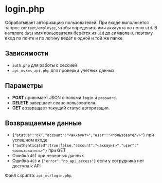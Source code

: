 # login.php

Обрабатывает авторизацию пользователей.
При входе выполняется запрос `context/employee`, чтобы определить имя аккаунта
по полю `uid`. В каталоге `data` имя пользователя берётся из `uid` до
символа `@`, поэтому вход по почте и по логину ведёт к одной и той же папке.

## Зависимости
- `auth.php` для работы с сессией
- `api_ms/ms_api.php` для проверки учётных данных

## Параметры
- **POST** принимает JSON с полями `login` и `password`.
- **DELETE** завершает сеанс пользователя.
- **GET** возвращает текущий статус авторизации.

## Возвращаемые данные
- `{"status":"ok","account":"<аккаунт>","user":"<пользователь>"}` при успешном входе
- `{"authenticated":true|false,"account":"<аккаунт>","user":"<пользователь>"}` при GET
- Ошибка `401` при неверных данных
- Ошибка `403` и `{"error":"no_api_access"}` если у сотрудника нет доступа к API

Файл скрипта: `api_ms/login.php`.
